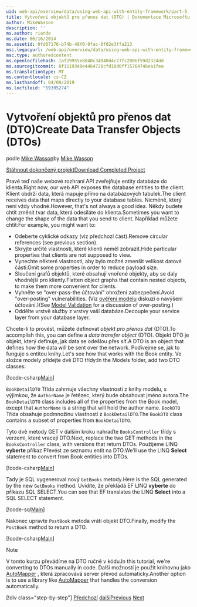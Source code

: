 ```yaml
---
uid: web-api/overview/data/using-web-api-with-entity-framework/part-5
title: Vytvoření objektů pro přenos dat (DTO) | Dokumentace Microsoftu
author: MikeWasson
description: ''
ms.author: riande
ms.date: 06/16/2014
ms.assetid: 0fd07176-b74b-48f0-9fac-0f02e3ffa213
msc.legacyurl: /web-api/overview/data/using-web-api-with-entity-framework/part-5
msc.type: authoredcontent
ms.openlocfilehash: 1af29955e8040c34840d4c77fc2006f59d2324dd
ms.sourcegitcommit: 0f1119340e4464720cfd16d0ff15764746ea1fea
ms.translationtype: MT
ms.contentlocale: cs-CZ
ms.lasthandoff: 04/09/2019
ms.locfileid: "59395274"
---
```

# <a name="create-data-transfer-objects-dtos"></a><span data-ttu-id="fff34-102">Vytvoření objektů pro přenos dat (DTO)</span><span class="sxs-lookup"><span data-stu-id="fff34-102">Create Data Transfer Objects (DTOs)</span></span>

<span data-ttu-id="fff34-103">podle [Mike Wasson](https://github.com/MikeWasson)</span><span class="sxs-lookup"><span data-stu-id="fff34-103">by [Mike Wasson](https://github.com/MikeWasson)</span></span>

[<span data-ttu-id="fff34-104">Stáhnout dokončený projekt</span><span class="sxs-lookup"><span data-stu-id="fff34-104">Download Completed Project</span></span>](https://github.com/MikeWasson/BookService)

<span data-ttu-id="fff34-105">Pravé teď naše webové rozhraní API zveřejňuje entity databáze do klienta.</span><span class="sxs-lookup"><span data-stu-id="fff34-105">Right now, our web API exposes the database entities to the client.</span></span> <span data-ttu-id="fff34-106">Klient obdrží data, která mapuje přímo na databázových tabulek.</span><span class="sxs-lookup"><span data-stu-id="fff34-106">The client receives data that maps directly to your database tables.</span></span> <span data-ttu-id="fff34-107">Nicméně, který není vždy vhodné.</span><span class="sxs-lookup"><span data-stu-id="fff34-107">However, that's not always a good idea.</span></span> <span data-ttu-id="fff34-108">Někdy budete chtít změnit tvar data, která odesíláte do klienta.</span><span class="sxs-lookup"><span data-stu-id="fff34-108">Sometimes you want to change the shape of the data that you send to client.</span></span> <span data-ttu-id="fff34-109">Například můžete chtít:</span><span class="sxs-lookup"><span data-stu-id="fff34-109">For example, you might want to:</span></span>

- <span data-ttu-id="fff34-110">Odeberte cyklické odkazy (viz předchozí část).</span><span class="sxs-lookup"><span data-stu-id="fff34-110">Remove circular references (see previous section).</span></span>
- <span data-ttu-id="fff34-111">Skryjte určité vlastnosti, které klienti neměl zobrazit.</span><span class="sxs-lookup"><span data-stu-id="fff34-111">Hide particular properties that clients are not supposed to view.</span></span>
- <span data-ttu-id="fff34-112">Vynechte některé vlastnosti, aby bylo možné zmenšit velikost datové části.</span><span class="sxs-lookup"><span data-stu-id="fff34-112">Omit some properties in order to reduce payload size.</span></span>
- <span data-ttu-id="fff34-113">Sloučení grafů objektů, které obsahují vnořené objekty, aby se daly vhodnější pro klienty.</span><span class="sxs-lookup"><span data-stu-id="fff34-113">Flatten object graphs that contain nested objects, to make them more convenient for clients.</span></span>
- <span data-ttu-id="fff34-114">Vyhněte se "over-pass-the účtování" ohrožení zabezpečení.</span><span class="sxs-lookup"><span data-stu-id="fff34-114">Avoid "over-posting" vulnerabilities.</span></span> <span data-ttu-id="fff34-115">(Viz [ověření modelu](../../formats-and-model-binding/model-validation-in-aspnet-web-api.md) diskuzi o navýšení účtování.)</span><span class="sxs-lookup"><span data-stu-id="fff34-115">(See [Model Validation](../../formats-and-model-binding/model-validation-in-aspnet-web-api.md) for a discussion of over-posting.)</span></span>
- <span data-ttu-id="fff34-116">Oddělte vrstvě služby z vrstvy vaší databáze.</span><span class="sxs-lookup"><span data-stu-id="fff34-116">Decouple your service layer from your database layer.</span></span>

<span data-ttu-id="fff34-117">Chcete-li to provést, můžete definovat *objekt pro přenos dat* (DTO).</span><span class="sxs-lookup"><span data-stu-id="fff34-117">To accomplish this, you can define a *data transfer object* (DTO).</span></span> <span data-ttu-id="fff34-118">Objekt DTO je objekt, který definuje, jak data se odešlou přes síť.</span><span class="sxs-lookup"><span data-stu-id="fff34-118">A DTO is an object that defines how the data will be sent over the network.</span></span> <span data-ttu-id="fff34-119">Podívejme se, jak to funguje s entitou knihy.</span><span class="sxs-lookup"><span data-stu-id="fff34-119">Let's see how that works with the Book entity.</span></span> <span data-ttu-id="fff34-120">Ve složce modely přidejte dvě DTO třídy:</span><span class="sxs-lookup"><span data-stu-id="fff34-120">In the Models folder, add two DTO classes:</span></span>

[!code-csharp[Main](part-5/samples/sample1.cs)]

<span data-ttu-id="fff34-121">`BookDetailDTO` Třída zahrnuje všechny vlastnosti z knihy modelu, s výjimkou, že `AuthorName` je řetězec, který bude obsahovat jméno autora.</span><span class="sxs-lookup"><span data-stu-id="fff34-121">The `BookDetailDTO` class includes all of the properties from the Book model, except that `AuthorName` is a string that will hold the author name.</span></span> <span data-ttu-id="fff34-122">`BookDTO` Třída obsahuje podmnožinu vlastností z `BookDetailDTO`.</span><span class="sxs-lookup"><span data-stu-id="fff34-122">The `BookDTO` class contains a subset of properties from `BookDetailDTO`.</span></span>

<span data-ttu-id="fff34-123">Tyto dvě metody GET v dalším kroku nahraďte `BooksController` třídy s verzemi, které vracejí DTO.</span><span class="sxs-lookup"><span data-stu-id="fff34-123">Next, replace the two GET methods in the `BooksController` class, with versions that return DTOs.</span></span> <span data-ttu-id="fff34-124">Použijeme LINQ **vyberte** příkaz Převést ze seznamu entit na DTO.</span><span class="sxs-lookup"><span data-stu-id="fff34-124">We'll use the LINQ **Select** statement to convert from Book entities into DTOs.</span></span>

[!code-csharp[Main](part-5/samples/sample2.cs)]

<span data-ttu-id="fff34-125">Tady je SQL vygeneroval nový `GetBooks` metody.</span><span class="sxs-lookup"><span data-stu-id="fff34-125">Here is the SQL generated by the new `GetBooks` method.</span></span> <span data-ttu-id="fff34-126">Uvidíte, že překládá EF LINQ **vyberte** do příkazu SQL SELECT.</span><span class="sxs-lookup"><span data-stu-id="fff34-126">You can see that EF translates the LINQ **Select** into a SQL SELECT statement.</span></span>

[!code-sql[Main](part-5/samples/sample3.sql)]

<span data-ttu-id="fff34-127">Nakonec upravte `PostBook` metoda vrátí objekt DTO.</span><span class="sxs-lookup"><span data-stu-id="fff34-127">Finally, modify the `PostBook` method to return a DTO.</span></span>

[!code-csharp[Main](part-5/samples/sample4.cs)]

> [!NOTE]
> <span data-ttu-id="fff34-128">V tomto kurzu převádíme na DTO ručně v kódu.</span><span class="sxs-lookup"><span data-stu-id="fff34-128">In this tutorial, we're converting to DTOs manually in code.</span></span> <span data-ttu-id="fff34-129">Další možností je použít knihovnu jako [AutoMapper](http://automapper.org/) , která zpracovává server převod automaticky.</span><span class="sxs-lookup"><span data-stu-id="fff34-129">Another option is to use a library like [AutoMapper](http://automapper.org/) that handles the conversion automatically.</span></span>
> 
> [!div class="step-by-step"]
> <span data-ttu-id="fff34-130">[Předchozí](part-4.md)
> [další](part-6.md)</span><span class="sxs-lookup"><span data-stu-id="fff34-130">[Previous](part-4.md)
[Next](part-6.md)</span></span>
